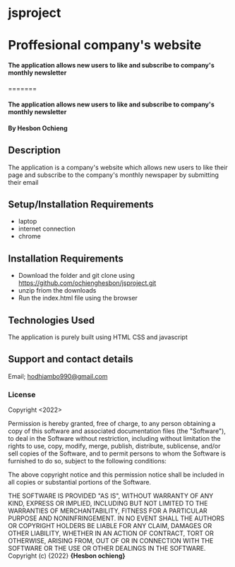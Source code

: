 # jsproject
# Proffesional company's website
#### The application allows new users to like and subscribe to company's monthly newsletter
=======
#### The application allows new users to like and subscribe to company's monthly newsletter

#### By **Hesbon Ochieng**
## Description
The application is a company's website which allows new users to like their page and subscribe to the company's monthly newspaper by submitting their email
## Setup/Installation Requirements
* laptop
* internet connection
* chrome
## Installation Requirements
* Download the folder and git clone using https://github.com/ochienghesbon/jsproject.git
* unzip friom the downloads
* Run the index.html file using the browser
## Technologies Used
The application is purely built using HTML CSS and javascript
## Support and contact details
Email; hodhiambo990@gmail.com
### License
Copyright <2022> <Hesbon Ochieng>

Permission is hereby granted, free of charge, to any person obtaining a copy of this software and associated documentation files (the "Software"), to deal in the Software without restriction, including without limitation the rights to use, copy, modify, merge, publish, distribute, sublicense, and/or sell copies of the Software, and to permit persons to whom the Software is furnished to do so, subject to the following conditions:

The above copyright notice and this permission notice shall be included in all copies or substantial portions of the Software.

THE SOFTWARE IS PROVIDED "AS IS", WITHOUT WARRANTY OF ANY KIND, EXPRESS OR IMPLIED, INCLUDING BUT NOT LIMITED TO THE WARRANTIES OF MERCHANTABILITY, FITNESS FOR A PARTICULAR PURPOSE AND NONINFRINGEMENT. IN NO EVENT SHALL THE AUTHORS OR COPYRIGHT HOLDERS BE LIABLE FOR ANY CLAIM, DAMAGES OR OTHER LIABILITY, WHETHER IN AN ACTION OF CONTRACT, TORT OR OTHERWISE, ARISING FROM, OUT OF OR IN CONNECTION WITH THE SOFTWARE OR THE USE OR OTHER DEALINGS IN THE SOFTWARE.
Copyright (c) {2022} **{Hesbon ochieng}**


